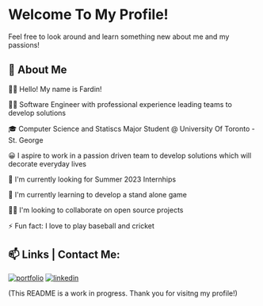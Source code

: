 
# Welcome To My Profile! 

Feel free to look around and learn something new about me and my passions!




## 🚀 About Me

👋🏽 Hello! My name is Fardin!

👨‍💻 Software Engineer with professional experience leading teams to develop solutions
 
🎓 Computer Science and Statiscs Major Student @ University Of Toronto - St. George

😀 I aspire to work in a passion driven team to develop solutions which will decorate everyday lives

👀 I'm currently looking for Summer 2023 Internhips

🧠 I'm currently learning to develop a stand alone game

👯‍♀️ I'm looking to collaborate on open source projects

⚡️ Fun fact: I love to play baseball and cricket





## 📫 Links | Contact Me:
[![portfolio](https://img.shields.io/badge/my_portfolio-000?style=for-the-badge&logo=ko-fi&logoColor=white)](https://github.com/Fard-Faru)
[![linkedin](https://img.shields.io/badge/linkedin-0A66C2?style=for-the-badge&logo=linkedin&logoColor=white)](https://linkedin.com/in/fardinfaruk)



(This README is a work in progress. Thank you for visitng my profile!)
